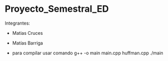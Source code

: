 # Proyecto_Semestral_ED

Integrantes:
  - Matias Cruces
  - Matías Barriga

  - para compilar usar comando g++ -o main main.cpp huffman.cpp
./main 
